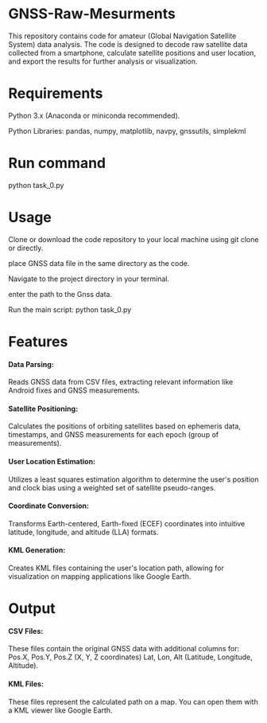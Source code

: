 # GNSS-Raw-Mesurments
This repository contains  code for amateur  (Global Navigation Satellite System) data analysis. The code is designed to decode raw satellite  data collected from a smartphone, calculate satellite positions and user location, and export the results for further analysis or visualization.

# Requirements
Python 3.x (Anaconda or miniconda recommended).

Python Libraries: pandas, numpy, matplotlib, navpy, gnssutils, simplekml

# Run command
python task_0.py

# Usage
Clone or download the code repository to your local machine using git clone or directly.

place GNSS data file in the same directory as the code.

Navigate to the project directory in your terminal.

enter the path to the Gnss data.

Run the main script: python task_0.py

# Features
#### Data Parsing: 
Reads GNSS data from CSV files, extracting relevant information like Android fixes and GNSS measurements.

#### Satellite Positioning: 
Calculates the positions of orbiting satellites based on ephemeris data, timestamps, and GNSS measurements for each epoch (group of measurements).

#### User Location Estimation:
Utilizes a least squares estimation algorithm to determine the user's position and clock bias using a weighted set of satellite pseudo-ranges.

#### Coordinate Conversion:
Transforms Earth-centered, Earth-fixed (ECEF) coordinates into intuitive latitude, longitude, and altitude (LLA) formats.

#### KML Generation: 
Creates KML files containing the user's location path, allowing for visualization on mapping applications like Google Earth.

# Output

#### CSV Files:
These files contain the original GNSS data with additional columns for:
Pos.X, Pos.Y, Pos.Z (X, Y, Z coordinates)
Lat, Lon, Alt (Latitude, Longitude, Altitude).

#### KML Files:
These files represent the calculated path on a map. You can open them with a KML viewer like Google Earth.

